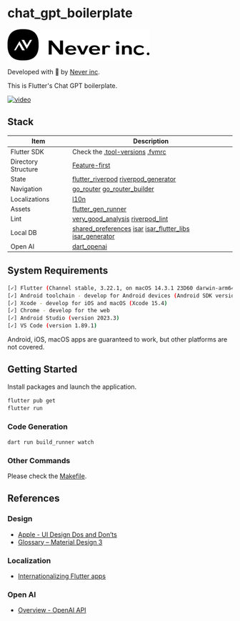 # chat_gpt_boilerplate

[![never-light-log](./img/logo_blk.png)](https://neverjp.com)

Developed with 💙 by [Never inc](https://neverjp.com/).

This is Flutter's Chat GPT boilerplate.

[![video](https://img.youtube.com/vi/bsoiFm989Y8/hqdefault.jpg)](https://www.youtube.com/embed/bsoiFm989Y8)

## Stack

| Item      | Description          |
|------------|-------------------------------|
| Flutter SDK  | Check the [.tool-versions](https://asdf-vm.com/) [.fvmrc](https://fvm.app/) |
| Directory Structure  | [Feature-first](https://codewithandrea.com/articles/flutter-project-structure/) |
| State   | [flutter_riverpod](https://pub.dev/packages/flutter_riverpod) [riverpod_generator](https://pub.dev/packages/riverpod_generator) |
| Navigation   | [go_router](https://pub.dev/packages/go_router) [go_router_builder](https://pub.dev/packages/go_router_builder) |
| Localizations | [l10n](https://docs.flutter.dev/ui/accessibility-and-internationalization/internationalization) |
| Assets | [flutter_gen_runner](https://pub.dev/packages/flutter_gen_runner) |
| Lint   | [very_good_analysis](https://pub.dev/packages/very_good_analysis) [riverpod_lint](https://pub.dev/packages/riverpod_lint) |
| Local DB | [shared_preferences](https://pub.dev/packages/shared_preferences) [isar](https://pub.dev/packages/isar) [isar_flutter_libs](https://pub.dev/packages/isar_flutter_libs) [isar_generator](https://pub.dev/packages/isar_generator) |
| Open AI | [dart_openai](https://pub.dev/packages/dart_openai) |

## System Requirements

```sh
[✓] Flutter (Channel stable, 3.22.1, on macOS 14.3.1 23D60 darwin-arm64, locale ja-JP)
[✓] Android toolchain - develop for Android devices (Android SDK version 34.0.0)
[✓] Xcode - develop for iOS and macOS (Xcode 15.4)
[✓] Chrome - develop for the web
[✓] Android Studio (version 2023.3)
[✓] VS Code (version 1.89.1)
```

Android, iOS, macOS apps are guaranteed to work, but other platforms are not covered.

## Getting Started

Install packages and launch the application.

```sh
flutter pub get
flutter run
```

### Code Generation

```sh
dart run build_runner watch
```

### Other Commands

Please check the [Makefile](./Makefile).

## References

### Design

- [Apple - UI Design Dos and Don’ts](https://developer.apple.com/design/tips/)
- [Glossary – Material Design 3](https://m3.material.io/foundations/glossary)

### Localization

- [Internationalizing Flutter apps](https://docs.flutter.dev/ui/accessibility-and-internationalization/internationalization)

### Open AI

- [Overview - OpenAI API](https://platform.openai.com/docs/overview)